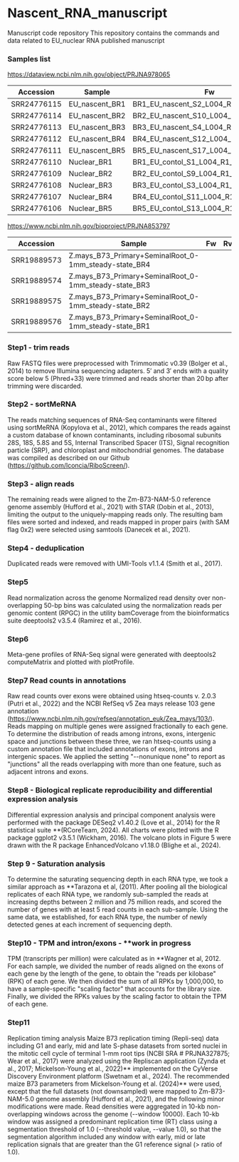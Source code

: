 # Nascent_RNA_manuscript
Manuscript code repository This repository contains the commands and data related to EU_nuclear RNA published manuscript

### Samples list

https://dataview.ncbi.nlm.nih.gov/object/PRJNA978065

Accession  | Sample | Fw | Rv
--- | --- | --- | --- 
SRR24776115 | EU_nascent_BR1 | BR1_EU_nascent_S2_L004_R1_001.fastq.gz | BR1_EU_nascent_S2_L004_R2_001.fastq.gz
SRR24776114 | EU_nascent_BR2 | BR2_EU_nascent_S10_L004_R1_001.fastq.gz | BR2_EU_nascent_S10_L004_R2_001.fastq.gz
SRR24776113 | EU_nascent_BR3 | BR3_EU_nascent_S4_L004_R1_001.fastq.gz | BR3_EU_nascent_S4_L004_R2_001.fastq.gz
SRR24776112 | EU_nascent_BR4 | BR4_EU_nascent_S12_L004_R1_001.fastq.gz | BR4_EU_nascent_S12_L004_R2_001.fastq.gz
SRR24776111 | EU_nascent_BR5 | BR5_EU_nascent_S17_L004_R1_001.fastq.gz | BR5_EU_nascent_S17_L004_R2_001.fastq.gz
SRR24776110 | Nuclear_BR1 | BR1_EU_contol_S1_L004_R1_001.fastq.gz | BR1_EU_contol_S1_L004_R2_001.fastq.gz
SRR24776109 | Nuclear_BR2 | BR2_EU_contol_S9_L004_R1_001.fastq.gz | BR2_EU_contol_S9_L004_R2_001.fastq.gz
SRR24776108 | Nuclear_BR3 | BR3_EU_contol_S3_L004_R1_001.fastq.gz | BR3_EU_contol_S3_L004_R2_001.fastq.gz
SRR24776107 | Nuclear_BR4 | BR4_EU_contol_S11_L004_R1_001.fastq.gz | BR4_EU_contol_S11_L004_R2_001.fastq.gz
SRR24776106 | Nuclear_BR5 | BR5_EU_contol_S13_L004_R1_001.fastq.gz | BR5_EU_contol_S13_L004_R2_001.fastq.gz

https://www.ncbi.nlm.nih.gov/bioproject/PRJNA853797

Accession  | Sample | Fw | Rv
--- | --- | --- | --- 
SRR19889573	| Z.mays_B73_Primary+SeminalRoot_0-1mm_steady-state_BR4 | | 
SRR19889574	| Z.mays_B73_Primary+SeminalRoot_0-1mm_steady-state_BR3 | | 
SRR19889575	| Z.mays_B73_Primary+SeminalRoot_0-1mm_steady-state_BR2 | | 
SRR19889576	| Z.mays_B73_Primary+SeminalRoot_0-1mm_steady-state_BR1 | | 

### Step1 - trim reads
Raw FASTQ files were preprocessed with Trimmomatic v0.39 (Bolger et al., 2014) to remove Illumina sequencing adapters. 5′ and 3′ ends with a quality score below 5 (Phred+33) were trimmed and reads shorter than 20 bp after trimming were discarded. 

### Step2 - sortMeRNA
The reads matching sequences of RNA-Seq contaminants were filtered using sortMeRNA (Kopylova et al., 2012), which compares the reads against a custom database of known contaminants, including ribosomal subunits 28S, 18S, 5.8S and 5S, Internal Transcribed Spacer (ITS), Signal recognition particle (SRP), and chloroplast and mitochondrial genomes. The database was compiled as described on our Github (https://github.com/lconcia/RiboScreen/). 

### Step3 - align reads
The remaining reads were aligned to the Zm-B73-NAM-5.0 reference genome assembly (Hufford et al., 2021) with STAR (Dobin et al., 2013), limiting the output to the uniquely-mapping reads only. The resulting bam files were sorted and indexed, and reads mapped in proper pairs (with SAM flag 0x2) were selected using samtools (Danecek et al., 2021).

### Step4 - deduplication
 Duplicated reads were removed with UMI-Tools v1.1.4 (Smith et al., 2017).
 
### Step5
Read normalization across the genome
Normalized read density over non-overlapping 50-bp bins was calculated using the normalization reads per genomic content (RPGC) in the utility bamCoverage from the bioinformatics suite deeptools2 v3.5.4 (Ramirez et al., 2016).

### Step6
Meta-gene profiles of RNA-Seq signal were generated with deeptools2 computeMatrix and plotted with plotProfile.

### Step7 Read counts in annotations
Raw read counts over exons were obtained using htseq-counts v. 2.0.3 (Putri et al., 2022) and the NCBI RefSeq v5 Zea mays release 103 gene annotation (https://www.ncbi.nlm.nih.gov/refseq/annotation_euk/Zea_mays/103/). Reads mapping on multiple genes were assigned fractionally to each gene. To determine the distribution of reads among introns, exons, intergenic space and junctions between these three, we ran htseq-counts using a custom annotation file that included annotations of exons, introns and intergenic spaces. We applied the setting "--nonunique none" to report as "junctions" all the reads overlapping with more than one feature, such as adjacent introns and exons. 

### Step8 - Biological replicate reproducibility and differential expression analysis
Differential expression analysis and principal component analysis were performed with the package DESeq2 v1.40.2 (Love et al., 2014) for the R statistical suite **(RCoreTeam, 2024). All charts were plotted with the R package ggplot2 v3.5.1 (Wickham, 2016). The volcano plots in Figure 5 were drawn with the R package EnhancedVolcano v1.18.0 (Blighe et al., 2024).

### Step 9  - Saturation analysis
To determine the saturating sequencing depth in each RNA type, we took a similar approach as **Tarazona et al, (2011). After pooling all the biological replicates of each RNA type, we randomly sub-sampled the reads at increasing depths between 2 million and 75 million reads, and scored the number of genes with at least 5 read counts in each sub-sample. Using the same data, we established, for each RNA type, the number of newly detected genes at each increment of sequencing depth.

### Step10  - TPM and intron/exons - **work in progress
TPM (transcripts per million) were calculated as in **Wagner et al, 2012.
For each sample, we divided the number of reads aligned on the exons of each gene by the length of the gene, to obtain the "reads per kilobase" (RPK) of each gene. We then divided the sum of all RPKs by 1,000,000, to have a sample-specific "scaling factor" that accounts for the library size. Finally, we divided the RPKs values by the scaling factor to obtain the TPM of each gene.

### Step11
Replication timing analysis
Maize B73 replication timing (Repli-seq) data including G1 and early, mid and late S-phase datasets from sorted nuclei in the mitotic cell cycle of terminal 1-mm root tips (NCBI SRA # PRJNA327875; Wear et al., 2017) were analyzed using the Repliscan application (Zynda et al., 2017; Mickelson-Young et al., 2022)** implemented on the CyVerse Discovery Environment platform (Swetnam et al., 2024). The recommended maize B73 parameters from Mickelson-Young et al. (2024)** were used, except that the full datasets (not downsampled) were mapped to Zm-B73-NAM-5.0 genome assembly (Hufford et al., 2021), and the following minor modifications were made. Read densities were aggregated in 10-kb non-overlapping windows across the genome (--window 10000). Each 10-kb window was assigned a predominant replication time (RT) class using a segmentation threshold of 1.0 (--threshold value, --value 1.0), so that the segmentation algorithm included any window with early, mid or late replication signals that are greater than the G1 reference signal (> ratio of 1.0). 
